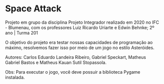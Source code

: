 # Space Attack

Projeto em grupo da disciplina Projeto Integrador realizado em 2020 no IFC - Blumenau, com os professores Luiz Ricardo Uriarte e Edwin Behnke; 2º ano | Turma 201

O objetivo do projeto era testar nossas capacidades de programação ao máximo, resolvemos fazer isso por meio de um jogo no estilo Asteróides.

Autores: Carlos Eduardo Landeira Ribeiro, Gabriel Speckart, Matheus Gabriel Bastos e Matheus Kauan Sutil Stopassola.

Obs: Para executar o jogo, você deve possuir a biblioteca Pygame instalada.
